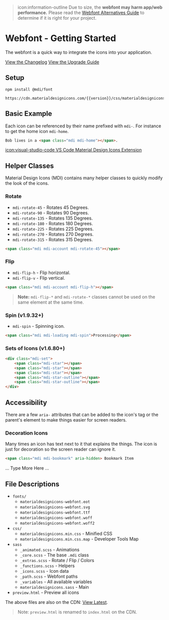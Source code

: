 <blockquote class="alert alert-warning">
  icon:information-outline Due to size, the <b>webfont may harm app/web performance.</b> Please read the <a href="/guide/webfont-alternatives"><u>Webfont Alternatives Guide</u></a> to determine if it is right for your project.
</blockquote>

# Webfont - Getting Started

The webfont is a quick way to integrate the icons into your application.

<a class="btn btn-outline-primary" href="/changelog">View the Changelog<a> <a class="btn btn-outline-primary" href="/changelog">View the Upgrade Guide<a>

## Setup

```
npm install @mdi/font
```

```
https://cdn.materialdesignicons.com/{{version}}/css/materialdesignicons.min.css
```

## Basic Example

Each icon can be referenced by their name prefixed with `mdi-`. For instance to get the home icon `mdi-home`.

```html
Bob lives in a <span class="mdi mdi-home"></span>.
```

<a href="https://marketplace.visualstudio.com/items?itemName=lukas-tr.materialdesignicons-intellisense" class="btn btn-outline-secondary">icon:visual-studio-code VS Code Material Design Icons Extension</a>

## Helper Classes

Material Design Icons (MDI) contains many helper classes to quickly modify the look of the icons.

### Rotate

- `mdi-rotate-45` - Rotates 45 Degrees.
- `mdi-rotate-90` - Rotates 90 Degrees.
- `mdi-rotate-135` - Rotates 135 Degrees.
- `mdi-rotate-180` - Rotates 180 Degrees.
- `mdi-rotate-225` - Rotates 225 Degrees.
- `mdi-rotate-270` - Rotates 270 Degrees.
- `mdi-rotate-315` - Rotates 315 Degrees.

```html
<span class="mdi mdi-account mdi-rotate-45"></span>
```

### Flip

- `mdi-flip-h` - Flip horizontal.
- `mdi-flip-v` - Flip vertical.

```html
<span class="mdi mdi-account mdi-flip-h"></span>
```
> **Note:** `mdi-flip-*` and `mdi-rotate-*` classes cannot be used on the same element at the same time.

### Spin (v1.9.32+)

- `mdi-spin` - Spinning icon.

```html
<span class="mdi mdi-loading mdi-spin">Processing</span>
```

### Sets of Icons (v1.6.80+)

```html
<div class="mdi-set">
    <span class="mdi-star"></span>
    <span class="mdi-star"></span>
    <span class="mdi-star"></span>
    <span class="mdi-star-outline"></span>
    <span class="mdi-star-outline"></span>
</div>
```

## Accessibility

There are a few `aria-` attributes that can be added to the icon's tag or the parent's element to make things easier for screen readers.

### Decoration Icons

Many times an icon has text next to it that explains the things. The icon is just for decoration so the screen reader can ignore it.

```html
<span class="mdi mdi-bookmark" aria-hidden> Bookmark Item
```

... Type More Here ...

## File Descriptions

- `fonts/`
  - `materialdesignicons-webfont.eot`
  - `materialdesignicons-webfont.svg`
  - `materialdesignicons-webfont.ttf`
  - `materialdesignicons-webfont.woff`
  - `materialdesignicons-webfont.woff2`
- `css/`
  - `materialdesignicons.min.css` - Minified CSS
  - `materialdesignicons.min.css.map` - Developer Tools Map
- `sass`
  - `_animated.scss` - Animations
  - `_core.scss` - The base `.mdi` class
  - `_extras.scss` - Rotate / Flip / Colors
  - `_functions.scss` - Helpers
  - `_icons.scss` - Icon data
  - `_path.scss` - Webfont paths
  - `_variables` - All available variables
  - `materialdesignicons.sass` - Main
- `preview.html` - Preview all icons

The above files are also on the CDN: [View Latest](https://cdn.materialdesignicons.com/{{version}}).

> Note: `preview.html` is renamed to `index.html` on the CDN.
